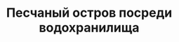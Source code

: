 ---
title: 'Песчаный остров посреди водохранилища'
location: 'Илимский залив Усть-Илимского водохранилища. Нижнеилимский район, Иркутская область, Россия'
categories: [as-the-first-settlers]
tags: [all, 2016, fav]
---
